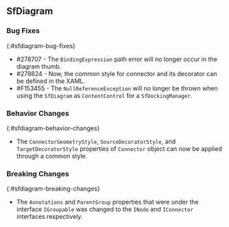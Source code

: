## SfDiagram

### Bug Fixes
{:#sfdiagram-bug-fixes}

* \#278707 - The `BindingExpression` path error will no longer occur in the diagram thumb.
* \#278824 - Now, the common style for connector and its decorator can be defined in the XAML.
* \#F153455 - The `NullReferenceException` will no longer be thrown when using the `SfDiagram` as `ContentControl` for a `SfDockingManager`.

### Behavior Changes
{:#sfdiagram-behavior-changes}

* The `ConnectorGeometryStyle`, `SourceDecoratorStyle`, and `TargetDecoratorStyle` properties of `Connector` object can now be applied through a common style.

### Breaking Changes
{:#sfdiagram-breaking-changes}

* The `Annotations` and `ParentGroup` properties that were under the interface `IGroupable` was changed to the `INode` and `IConnector` interfaces respectively.
